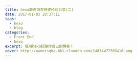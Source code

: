 ```yaml
---
title: hexo静态博客搭建经验分享(二)
date: 2017-01-03 20:37:11
tags:
  - hexo
  - blog
categories:
  - Front End
  - hexo
excerpt: 使用hexo搭建你自己的博客！
cover: http://oameisqha.bkt.clouddn.com/14834472506416.png
---
```

